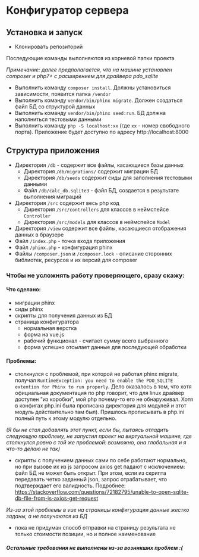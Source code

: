 # Конфигуратор сервера

## Установка и запуск

- Клонировать репозиторий

Последующие команды выполняются из корневой папки проекта

*Примечание: далее предполагается, что на машине установлен composer и php7+ с расширением для драйвера pdo_sqlite*

- Выполнить команду `composer install`. Должны установиться зависимости, появится папка `/vendor`
- Выполнить команду `vendor/bin/phinx migrate`. Должен создаться файл БД со структурой данных
- Выполнить команду `vendor/bin/phinx seed:run`. БД должна наполниться тестовыми данными
- Выполнить команду `php -S localhost:xx` (где `xx` - номер свободного порта). Приложение будет доступно по адресу 
http://localhost:8000

## Структура приложения
- Директория `/db` - содержит все файлы, касающиеся базы данных
  - Директория `/db/migrations/` содержит миграции БД
  - Директория `/db/seeds` содержит сиды для заполнения тестовыми данными
  - Файл `/db/calc_db.sqlite3` - файл БД, создается в результате выполнения миграций
- Директория `/src` содержит весь php код
  - Директория `/src/controllers` для классов в неймспейсе `Controller`
  - Директория `/src/models` для классов в неймспейсе `Model`
- Директория `/view` содержит все файлы, касающиеся отображения данных в браузере
- Файл `/index.php` - точка входа приложения
- Файл `/phinx.php` - конфигурация phinx
- Файлы `/composer.json` и `/composer.lock` - описание сторонних библиотек, ресурсов и их версий для composer

### Чтобы не усложнять работу проверяющего, сразу скажу:

#### Что сделано:

- миграции phinx
- сиды phinx
- скрипты для получения данных из БД
- страница конфигуратора
  - нормальная верстка
  - форма на vue.js
  - рабочий функционал - считает сумму всего выбранного
  - форма успешно отсылает данные для последующей обработки

#### Проблемы:

- столкнулся с проблемой, при которой не работал phinx migrate, получал 
`RuntimeException: you need to enable the PDO_SQLITE extention for Phinx to run properly`.
Дело оказалось в том, что хотя официальная документация по php говорит, что для linux драйвер доступен
"из коробки", мой php почему-то его не обнаруживал. Хотя в конфигах php.ini была прописана директория для модулей и этот 
модуль действительно там был). Пришлось прописывать в php.ini полный путь к этому модулю отдельно.

*(Я бы не стал добавлять этот пункт, если бы, пытаясь отладить следующую проблему, не запустил проект на 
виртуальной машине, где столкнулся ровно с той же проблемой: возможно, она глобальная и я что-то делаю не так)*

- скрипты с получением данных сами по себе работают нормально, но при вызове их из js 
запросом axios get падают с исключением: файл БД не может быть открыт. При этом, если из скрипта
передавать четко заданный json, запрос отрабатывает, что подтверждает его валидность.
Подробнее: https://stackoverflow.com/questions/72182795/unable-to-open-sqlite-db-file-from-js-axios-get-request

*Из-за этой проблемы в vue на страницы конфигурации данные жестко заданы, а не получаются из БД*

- пока не придуман способ отправки на страницу результата не только стоимости позиции, но и полное наименование

##### Остальные требования не выполнены из-за возникших проблем :(